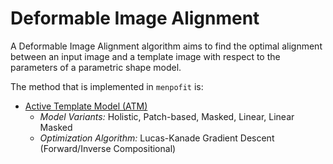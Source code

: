 Deformable Image Alignment
==========================
A Deformable Image Alignment algorithm aims to find the optimal alignment between an
input image and a template image with respect to the parameters of a parametric shape model.

The method that is implemented in `menpofit` is:
- [Active Template Model (ATM)](atm.md)
  - _Model Variants:_ Holistic, Patch-based, Masked, Linear, Linear Masked
  - _Optimization Algorithm:_ Lucas-Kanade Gradient Descent (Forward/Inverse Compositional)
